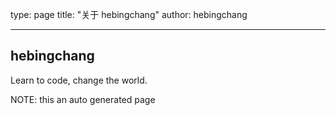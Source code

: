 type: page
title: "关于 hebingchang"
author: hebingchang

---

## hebingchang

Learn to code, change the world.

NOTE: this an auto generated page